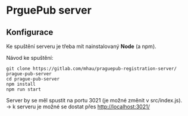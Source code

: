 # PrguePub server

## Konfigurace

Ke spuštění serveru je třeba mít nainstalovaný **Node** (a npm).

Návod ke spuštění:
```
git clone https://gitlab.com/mhau/praguepub-registration-server/ prague-pub-server
cd prague-pub-server
npm install
npm run start
```
Server by se měl spustit na portu 3021 (je možné změnit v src/index.js).\
-> k serveru je možné se dostat přes [http://localhost:3021/](http://localhost:3021/)